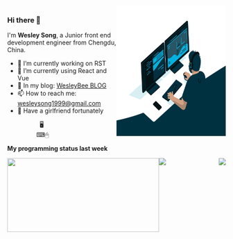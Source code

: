 
<img align="right" alt="Songjunwei's github stats" width="50%" height="300px" src="https://github.com/Songjunweiop/Songjunweiop/blob/main/code.gif">

### Hi there 👋
I'm **Wesley Song**, a Junior front end development engineer from Chengdu, China.

- 🔭 I’m currently working on RST
- 🌱 I’m currently using React and Vue
- 💬 In my blog: [WesleyBee BLOG](https://www.wesleybee.cn/)
- 📫 How to reach me: <wesleysong1999@gmail.com>
- 💞 Have a girlfriend fortunately


&nbsp;&nbsp;&nbsp;&nbsp;&nbsp;&nbsp;&nbsp;&nbsp;&nbsp;&nbsp;&nbsp;&nbsp;&nbsp;&nbsp;&nbsp;&nbsp;&nbsp;&nbsp;&nbsp;🖥
<br>
&nbsp;&nbsp;&nbsp;&nbsp;&nbsp;&nbsp;&nbsp;&nbsp;&nbsp;&nbsp;&nbsp;&nbsp;&nbsp;&nbsp;&nbsp;&nbsp;&nbsp;⌨🖱
<br>

**My programming status last week**

<img width="350px" position="relative" left= "-20px"  height="170px" align="left" src="https://github-readme-stats.vercel.app/api/wakatime?username=WesleySong&hide_title=true" />
<img height="170px" align="right" src="https://github-readme-stats.vercel.app/api?username=Songjunweiop&show_icons=true&include_all_commits=true" />
<img src="https://s3.ax1x.com/2020/12/21/r0kCbn.png" />

